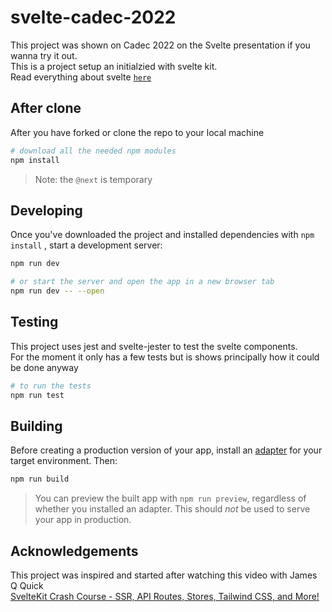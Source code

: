 # svelte-cadec-2022
This project was shown on Cadec 2022 on the Svelte presentation if you wanna try it out.<br/>
This is a project setup an initialzied with svelte kit. <br/>
 Read everything about svelte [`here`](https://svelte.dev/) <br/>


## After clone

After you have forked or clone the repo to your local machine

```bash
# download all the needed npm modules
npm install

```

> Note: the `@next` is temporary

## Developing

Once you've downloaded the project and installed dependencies with `npm install` , start a development server:

```bash
npm run dev

# or start the server and open the app in a new browser tab
npm run dev -- --open
```

## Testing
This project uses jest and svelte-jester to test the svelte components. <br/>
For the moment it only has a few tests but is shows principally how it could be done anyway
```bash
# to run the tests
npm run test
```

## Building

Before creating a production version of your app, install an [adapter](https://kit.svelte.dev/docs#adapters) for your target environment. Then:

```bash
npm run build
```

> You can preview the built app with `npm run preview`, regardless of whether you installed an adapter. This should _not_ be used to serve your app in production.

## Acknowledgements
This project was inspired and started after watching this video with James Q Quick <br/>
[SvelteKit Crash Course - SSR, API Routes, Stores, Tailwind CSS, and More!](https://www.youtube.com/watch?v=UU7MgYIbtAk&t=779s)

